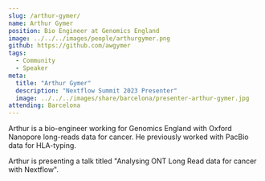```yaml
---
slug: /arthur-gymer/
name: Arthur Gymer
position: Bio Engineer at Genomics England
image: ../../../images/people/arthurgymer.png
github: https://github.com/awgymer
tags:
  - Community
  - Speaker
meta:
  title: "Arthur Gymer"
  description: "Nextflow Summit 2023 Presenter"
  image: ../../../images/share/barcelona/presenter-arthur-gymer.jpg
attending: Barcelona
---
```


Arthur is a bio-engineer working for Genomics England with Oxford Nanopore long-reads data for cancer. He previously worked with PacBio data for HLA-typing.

Arthur is presenting a talk titled "Analysing ONT Long Read data for cancer with Nextflow".